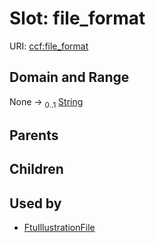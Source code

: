 
# Slot: file_format




URI: [ccf:file_format](http://purl.org/ccf/file_format)


## Domain and Range

None &#8594;  <sub>0..1</sub> [String](types/String.md)

## Parents


## Children


## Used by

 * [FtuIllustrationFile](FtuIllustrationFile.md)
